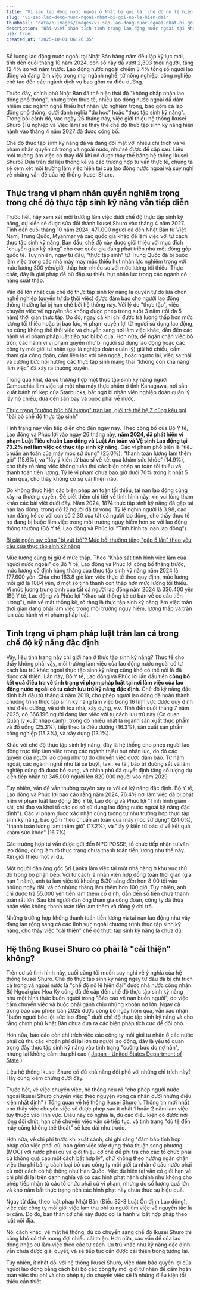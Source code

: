 ```yaml
---
title: "Vì sao lao động nước ngoài ở Nhật bị gọi là 'chế độ nô lệ hiện đại'?"
slug: "vi-sao-lao-dong-nuoc-ngoai-nhat-bi-goi-no-le-hien-dai"
thumbnail: "data/6.images/images/vi-sao-lao-dong-nuoc-ngoai-nhat-bi-goi-no-le-hien-dai.webp"
description: "Bài viết phân tích tình trạng lao động nước ngoài tại Nhật Bản, đặc biệt là các vấn đề về vi phạm nhân quyền, lương thấp và hạn chế chuyển việc dưới chế độ thực tập sinh kỹ năng, đồng thời xem xét liệu hệ thống Ikusei Shuro mới có cải thiện được thực trạng này hay không."
use: true
created_at: "2025-10-01 06:26:35"
---
```


Số lượng lao động nước ngoài tại Nhật Bản hàng năm đều lập kỷ lục mới, tính đến cuối tháng 10 năm 2024, con số này đã vượt 2,303 triệu người, tăng 12.4% so với năm trước. Lao động nước ngoài chiếm 3.4% tổng số người lao động và đang làm việc trong mọi ngành nghề, từ nông nghiệp, công nghiệp chế tạo đến các ngành dịch vụ bao gồm cả điều dưỡng.

Trước đây, chính phủ Nhật Bản đã thể hiện thái độ "không chấp nhận lao động phổ thông", nhưng trên thực tế, nhiều lao động nước ngoài đã đảm nhiệm các ngành nghề thiếu hụt nhân lực nghiêm trọng, bao gồm cả lao động phổ thông, dưới danh nghĩa "du học" hoặc "thực tập sinh kỹ năng". Trong bối cảnh đó, vào ngày 26 tháng này, việc giới thiệu hệ thống Ikusei Shuro (Tu nghiệp và Việc làm) sẽ thay thế chế độ thực tập sinh kỹ năng hiện hành vào tháng 4 năm 2027 đã được công bố.

Chế độ thực tập sinh kỹ năng đã và đang đối mặt với nhiều chỉ trích và vi phạm nhân quyền cả trong và ngoài nước, như sẽ được đề cập sau. Liệu môi trường làm việc có thay đổi khi nó được thay thế bằng hệ thống Ikusei Shuro? Dựa trên dữ liệu thống kê và các trường hợp tư vấn thực tế, chúng ta sẽ xem xét môi trường làm việc hiện tại của lao động nước ngoài và suy nghĩ về những vấn đề của hệ thống Ikusei Shuro.

## Thực trạng vi phạm nhân quyền nghiêm trọng trong chế độ thực tập sinh kỹ năng vẫn tiếp diễn

Trước hết, hãy xem xét môi trường làm việc dưới chế độ thực tập sinh kỹ năng, dự kiến sẽ được sửa đổi thành Ikusei Shuro vào tháng 4 năm 2027. Tính đến cuối tháng 10 năm 2024, 471.000 người đã đến Nhật Bản từ Việt Nam, Trung Quốc, Myanmar và các quốc gia khác để làm việc với tư cách thực tập sinh kỹ năng. Ban đầu, chế độ này được giới thiệu với mục đích "chuyển giao kỹ năng" cho các quốc gia đang phát triển như một đóng góp quốc tế. Tuy nhiên, ngay từ đầu, "thực tập sinh" từ Trung Quốc đã bị buộc làm việc trong các nhà máy may mặc thiếu hụt nhân lực nghiêm trọng với mức lương 300 yên/giờ, thấp hơn nhiều so với mức lương tối thiểu. Thực chất, đây là giải pháp để bù đắp sự thiếu hụt nhân lực trong các ngành có năng suất thấp.

Vấn đề lớn nhất của chế độ thực tập sinh kỹ năng là quyền tự do lựa chọn nghề nghiệp (quyền tự do thôi việc) được đảm bảo cho người lao động thông thường lại bị hạn chế bởi hệ thống này. Với lý do "thực tập", việc chuyển việc về nguyên tắc không được phép trong suốt 3 năm (tối đa 5 năm) thời gian thực tập. Do đó, ngay cả khi chỉ được trả lương thấp hơn mức lương tối thiểu hoặc bị bạo lực, vi phạm quyền lợi từ người sử dụng lao động, họ cũng không thể thôi việc và chuyển sang nơi làm việc khác, dẫn đến các hành vi vi phạm pháp luật tiếp tục bị bỏ qua. Hơn nữa, để ngăn chặn việc bỏ trốn, các hành vi vi phạm quyền như bị người sử dụng lao động hoặc các công ty môi giới tư nhân (gọi là nghiệp đoàn quản lý) giữ hộ chiếu, cấm tham gia công đoàn, cấm liên lạc với bên ngoài, hoặc ngược lại, việc sa thải và cưỡng bức hồi hương các thực tập sinh mang thai "không còn khả năng làm việc" đã xảy ra thường xuyên.

Trong quá khứ, đã có trường hợp một thực tập sinh kỹ năng người Campuchia làm việc tại một nhà máy thực phẩm ở tỉnh Kanagawa, nơi sản xuất bánh mì kẹp của Starbucks, bất ngờ bị nhân viên nghiệp đoàn quản lý lấy hộ chiếu, đưa đến sân bay và buộc phải về nước.

[Thực trạng "cưỡng bức hồi hương" tràn lan, giới trẻ thế hệ Z cũng kêu gọi "bãi bỏ chế độ thực tập sinh"](https://news.yahoo.co.jp/expert/articles/544c77bf7a8cdcc8977bdea8cfd53020aff6fe11)

Tình trạng này vẫn tiếp diễn cho đến ngày nay. Theo công bố của Bộ Y tế, Lao động và Phúc lợi vào ngày 26 tháng này, **năm 2024, đã phát hiện vi phạm Luật Tiêu chuẩn Lao động và Luật An toàn và Vệ sinh Lao động tại 73.2% nơi làm việc có thực tập sinh kỹ năng**. Các vi phạm phổ biến là "tiêu chuẩn an toàn của máy móc sử dụng" (25.0%), "thanh toán lương làm thêm giờ" (15.6%), và "lấy ý kiến từ bác sĩ về kết quả khám sức khỏe" (14.9%), cho thấy rõ ràng việc không tuân thủ các biện pháp an toàn tối thiểu và thanh toán tiền lương. Tỷ lệ vi phạm chưa bao giờ dưới 70% trong ít nhất 5 năm qua, cho thấy không có sự cải thiện nào.

Do không thực hiện các biện pháp an toàn tối thiểu, tai nạn lao động cũng xảy ra thường xuyên. Để biết thêm chi tiết về tình hình này, xin vui lòng tham khảo các bài viết dưới đây. Năm 2024, 1874 thực tập sinh kỹ năng đã gặp tai nạn lao động, trong đó 12 người đã tử vong. Tỷ lệ nghìn người là 3.98, cao hơn đáng kể so với con số 2.30 của tất cả người lao động, cho thấy thực tế họ đang bị buộc làm việc trong môi trường nguy hiểm hơn so với lao động thông thường (Bộ Y tế, Lao động và Phúc lợi "Tình hình tai nạn lao động").

[Bị cắt ngón tay cũng "bị vứt bỏ"? Mức bồi thường tăng "gấp 5 lần" theo yêu cầu của thực tập sinh kỹ năng](https://news.yahoo.co.jp/expert/articles/a480cd54c8b52dee2d00e116e059511915eddee9)

Mức lương cũng bị giữ ở mức thấp. Theo "Khảo sát tình hình việc làm của người nước ngoài" do Bộ Y tế, Lao động và Phúc lợi công bố tháng trước, mức lương cố định hàng tháng của thực tập sinh kỹ năng năm 2024 là 177.600 yên. Chia cho 163.8 giờ làm việc thực tế theo quy định, mức lương mỗi giờ là 1084 yên, ở một số tỉnh thành còn thấp hơn mức lương tối thiểu. Vì mức lương trung bình của tất cả người lao động năm 2024 là 330.400 yên (Bộ Y tế, Lao động và Phúc lợi "Khảo sát thống kê cơ bản về cơ cấu tiền lương"), nên về mặt thống kê, rõ ràng là thực tập sinh kỹ năng làm việc toàn thời gian đang phải làm việc trong môi trường nguy hiểm, lương thấp và tràn lan các hành vi vi phạm pháp luật.

## Tình trạng vi phạm pháp luật tràn lan cả trong chế độ kỹ năng đặc định

Vậy, liệu tình trạng này chỉ giới hạn ở thực tập sinh kỹ năng? Thực tế cho thấy không phải vậy, môi trường làm việc của lao động nước ngoài có tư cách lưu trú khác ngoài thực tập sinh kỹ năng cũng khó có thể nói là đã được cải thiện. Lần này, Bộ Y tế, Lao động và Phúc lợi lần đầu tiên **công bố kết quả điều tra về tình trạng vi phạm pháp luật tại nơi làm việc của lao động nước ngoài có tư cách lưu trú kỹ năng đặc định**. Chế độ kỹ năng đặc định bắt đầu từ tháng 4 năm 2019, cho phép người lao động đã hoàn thành chương trình thực tập sinh kỹ năng làm việc trong 16 lĩnh vực được quy định như điều dưỡng, vệ sinh tòa nhà, xây dựng, v.v. Tính đến cuối tháng 7 năm 2025, có 366.196 người đang làm việc với tư cách lưu trú này (Cơ quan Quản lý xuất nhập cảnh), trong đó nhiều nhất là ngành sản xuất thực phẩm và đồ uống (25.3%), tiếp theo là điều dưỡng (16.3%), sản xuất sản phẩm công nghiệp (15.3%), và xây dựng (13.1%).

Khác với chế độ thực tập sinh kỹ năng, đây là hệ thống cho phép người lao động trực tiếp làm việc trong các ngành thiếu hụt nhân lực, do đó các quyền của người lao động như tự do chuyển việc được đảm bảo. Từ năm ngoái, các ngành nghề như lái xe buýt, taxi, xe tải, bảo trì đường sắt và lâm nghiệp cũng đã được bổ sung, và chính phủ đã quyết định tăng số lượng dự kiến tiếp nhận từ 345.000 người lên 820.000 người vào năm 2029.

Tuy nhiên, vấn đề vẫn thường xuyên xảy ra với cả kỹ năng đặc định. Bộ Y tế, Lao động và Phúc lợi báo cáo rằng năm 2024, 76.4% nơi làm việc đã bị phát hiện vi phạm luật lao động (Bộ Y tế, Lao động và Phúc lợi "Tình hình giám sát, chỉ đạo và khởi tố các cơ sở sử dụng lao động nước ngoài kỹ năng đặc định"). Các vi phạm được xác nhận cũng tương tự như trường hợp thực tập sinh kỹ năng, bao gồm "tiêu chuẩn an toàn của máy móc sử dụng" (24.0%), "thanh toán lương làm thêm giờ" (17.2%), và "lấy ý kiến từ bác sĩ về kết quả khám sức khỏe" (16.7%).

Các trường hợp tư vấn được gửi đến NPO POSSE, tổ chức tiếp nhận tư vấn lao động, cũng làm rõ thực trạng chưa thanh toán tiền lương như thế này. Xin giới thiệu một ví dụ.

Một người đàn ông gốc Sri Lanka làm việc tại một nhà hàng ở khu vực thủ đô trong bộ phận bếp. Với tư cách là nhân viên hợp đồng toàn thời gian (gia hạn 1 năm), anh ta làm việc từ khoảng 8:30 sáng đến hơn 8:00 tối vào những ngày dài, và có những tháng làm thêm hơn 100 giờ. Tuy nhiên, anh chỉ được trả 55.000 yên tiền làm thêm cố định, dẫn đến số tiền chưa thanh toán rất lớn. Sau khi người đàn ông tham gia công đoàn, công ty đã thừa nhận việc không thanh toán tiền làm thêm và đồng ý chi trả.

Những trường hợp không thanh toán tiền lương và tai nạn lao động như vậy đang lan rộng sang cả các lĩnh vực ngoài chương trình thực tập sinh kỹ năng, cho thấy việc "cải thiện" chế độ thực tập sinh kỹ năng là chưa đủ.

## Hệ thống Ikusei Shuro có phải là "cải thiện" không?

Trên cơ sở tình hình này, cuối cùng tôi muốn suy nghĩ về ý nghĩa của hệ thống Ikusei Shuro. Chế độ thực tập sinh kỹ năng ngay từ đầu đã bị chỉ trích cả trong và ngoài nước là "chế độ nô lệ hiện đại" được nhà nước công nhận. Bộ Ngoại giao Hoa Kỳ cũng đã đề cập đến chế độ thực tập sinh kỹ năng như một hình thức buôn người trong "Báo cáo về nạn buôn người", do việc cấm chuyển việc và buộc phải gánh chịu những khoản nợ lớn. Ngay cả trong báo cáo phiên bản 2025 được công bố ngày hôm qua, vẫn xác nhận "buôn người bóc lột sức lao động" dưới chế độ thực tập sinh kỹ năng và cho rằng chính phủ Nhật Bản chưa đưa ra các biện pháp tích cực để đối phó.

Hơn nữa, báo cáo còn chỉ trích việc các công ty môi giới tư nhân ở các nước phái cử thu các khoản phí đi lại lớn từ người lao động, đây là yếu tố quan trọng đẩy thực tập sinh kỹ năng vào tình trạng "cưỡng bức do nợ nần", nhưng lại không cấm thu phí cao ( [Japan - United States Department of State](https://www.state.gov/reports/2025-trafficking-in-persons-report-86/) ).

Liệu hệ thống Ikusei Shuro có đủ khả năng đối phó với những chỉ trích này? Hãy cùng kiểm chứng dưới đây.

Trước hết, về việc chuyển việc, hệ thống nêu rõ "cho phép người nước ngoài Ikusei Shuro chuyển việc theo nguyện vọng cá nhân dưới những điều kiện nhất định" ( [Tổng quan về hệ thống Ikusei Shuro](https://www.moj.go.jp/isa/content/001437136.pdf) ). Thông tin mới nhất cho thấy việc chuyển việc sẽ được phép sau ít nhất 1 hoặc 2 năm làm việc tùy thuộc vào lĩnh vực. Điều này có nghĩa là, dù các điều kiện có được nới lỏng đôi chút, hạn chế chuyển việc vẫn sẽ tiếp tục, và tình trạng "dù tệ đến mấy cũng không thể thoát" sẽ kéo dài như trước.

Hơn nữa, về chi phí trước khi xuất cảnh, chỉ ghi rằng "đảm bảo tính hợp pháp của việc phái cử, bao gồm việc xây dựng thỏa thuận song phương (MOC) với nước phái cử và giới thiệu cơ chế để phí trả cho các tổ chức phái cử không quá cao một cách bất hợp lý", chứ không theo hướng ngăn chặn việc thu phí bằng cách loại bỏ các công ty môi giới tư nhân ở các nước phái cử một cách có hệ thống như Hàn Quốc. Mặc dù hiện tại vẫn có giới hạn về chi phí đi lại trên danh nghĩa và có các hình phạt hành chính như không cho phép tiếp nhận từ các tổ chức phái cử vi phạm, nhưng do số lượng quá lớn và khó nắm bắt thực trạng nên các hình phạt này chưa thực sự hiệu quả.

Ngay từ đầu, theo luật pháp Nhật Bản (Điều 32-3 Luật Ổn định Lao động), việc các công ty môi giới việc làm thu phí từ người tìm việc về nguyên tắc là bị cấm. Do đó, bản thân cơ chế này được coi là hành vi bất hợp pháp theo luật nội địa.

Nói cách khác, về mặt hệ thống, dù có chuyển sang chế độ Ikusei Shuro thì cũng khó có thể mong đợi nhiều cải thiện. Hơn nữa, các vấn đề của lao động nhập cư làm việc theo các tư cách lưu trú khác như kỹ năng đặc định vẫn chưa được giải quyết, và sẽ tiếp tục cần được cải thiện trong tương lai.

Tuy nhiên, ít nhất đối với hệ thống Ikusei Shuro, việc đảm bảo quyền lợi của người lao động bằng cách bãi bỏ các công ty môi giới tư nhân để cấm hoàn toàn việc thu phí và cho phép tự do chuyển việc sẽ là những điều kiện tối thiểu cần thiết.